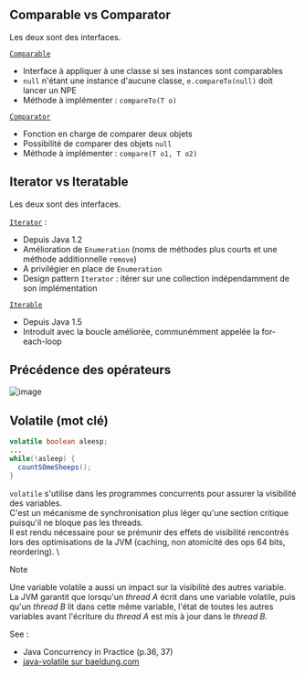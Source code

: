 

## Comparable vs Comparator

Les deux sont des interfaces.

[`Comparable`](https://docs.oracle.com/en/java/javase/22/docs/api/java.base/java/lang/Comparable.html)
- Interface à appliquer à une classe si ses instances sont comparables
- `null` n'étant une instance d'aucune classe, `e.compareTo(null)` doit lancer un NPE
- Méthode à implémenter : `compareTo(T o)`

[`Comparator`](https://docs.oracle.com/en/java/javase/22/docs/api/java.base/java/util/Comparator.html)
- Fonction en charge de comparer deux objets
- Possibilité de comparer des objets `null`
- Méthode à implémenter : `compare(T o1, T o2)`

## Iterator vs Iteratable

Les deux sont des interfaces.

[`Iterator`](https://docs.oracle.com/en/java/javase/22/docs/api/java.base/java/util/Iterator.html) :
- Depuis Java 1.2
- Amélioration de `Enumeration` (noms de méthodes plus courts et une méthode additionnelle `remove`) 
- A privilégier en place de `Enumeration`
- Design pattern `Iterator` : itérer sur une collection indépendamment de son implémentation

[`Iterable`](https://docs.oracle.com/en/java/javase/22/docs/api/java.base/java/lang/Iterable.html)
- Depuis Java 1.5
- Introduit avec la boucle améliorée, communémment appelée la for-each-loop

## Précédence des opérateurs

![image](https://github.com/user-attachments/assets/ebc25d8d-a9c4-4d20-afea-ffe182886cde)


## Volatile (mot clé)

```java
volatile boolean aleesp;
...
while(!asleep) {
  countSOmeSheeps();
}
```

`volatile` s'utilise dans les programmes concurrents pour assurer la visibilité des variables. \
C'est un mécanisme de synchronisation plus léger qu'une section critique puisqu'il ne bloque pas les threads. \
Il est rendu nécessaire pour se prémunir des effets de visibilité rencontrés lors des optimisations de la JVM (caching, non atomicité des ops 64 bits, reordering). \

> [!NOTE]
> Une variable volatile a aussi un impact sur la visibilité des autres variable. \
> La JVM garantit que lorsqu'un *thread A* écrit dans une variable volatile, puis qu'un *thread B* lit dans cette même variable, l'état de toutes les autres variables avant l'écriture du *thread A* est mis à jour dans le *thread B*. 

See : 
- Java Concurrency in Practice (p.36, 37)
- [java-volatile sur baeldung.com ](https://www.baeldung.com/java-volatile)
